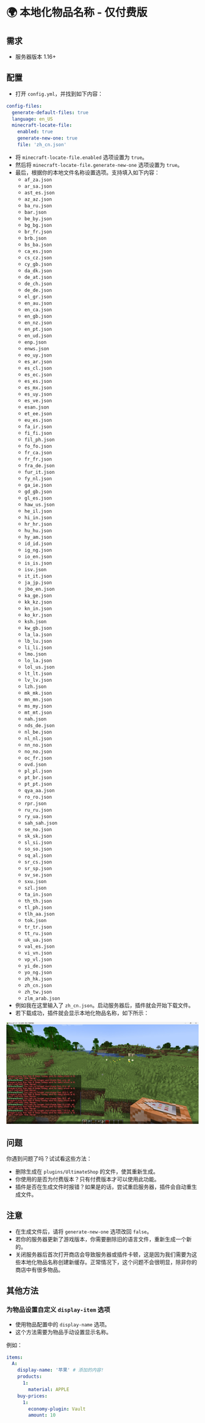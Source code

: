 # 🌍 本地化物品名称 - 仅付费版

## 需求

* 服务器版本 1.16+

## 配置

* 打开 `config.yml`，并找到如下内容：

``` YAML
config-files:
  generate-default-files: true
  language: en_US
  minecraft-locate-file:
    enabled: true
    generate-new-one: true
    file: 'zh_cn.json'
```

* 将 `minecraft-locate-file.enabled` 选项设置为 `true`。
* 然后将 `minecraft-locate-file.generate-new-one` 选项设置为 `true`。
* 最后，根据你的本地文件名称设置选项。支持填入如下内容：
    * `af_za.json`
    * `ar_sa.json`
    * `ast_es.json`
    * `az_az.json`
    * `ba_ru.json`
    * `bar.json`
    * `be_by.json`
    * `bg_bg.json`
    * `br_fr.json`
    * `brb.json`
    * `bs_ba.json`
    * `ca_es.json`
    * `cs_cz.json`
    * `cy_gb.json`
    * `da_dk.json`
    * `de_at.json`
    * `de_ch.json`
    * `de_de.json`
    * `el_gr.json`
    * `en_au.json`
    * `en_ca.json`
    * `en_gb.json`
    * `en_nz.json`
    * `en_pt.json`
    * `en_ud.json`
    * `enp.json`
    * `enws.json`
    * `eo_uy.json`
    * `es_ar.json`
    * `es_cl.json`
    * `es_ec.json`
    * `es_es.json`
    * `es_mx.json`
    * `es_uy.json`
    * `es_ve.json`
    * `esan.json`
    * `et_ee.json`
    * `eu_es.json`
    * `fa_ir.json`
    * `fi_fi.json`
    * `fil_ph.json`
    * `fo_fo.json`
    * `fr_ca.json`
    * `fr_fr.json`
    * `fra_de.json`
    * `fur_it.json`
    * `fy_nl.json`
    * `ga_ie.json`
    * `gd_gb.json`
    * `gl_es.json`
    * `haw_us.json`
    * `he_il.json`
    * `hi_in.json`
    * `hr_hr.json`
    * `hu_hu.json`
    * `hy_am.json`
    * `id_id.json`
    * `ig_ng.json`
    * `io_en.json`
    * `is_is.json`
    * `isv.json`
    * `it_it.json`
    * `ja_jp.json`
    * `jbo_en.json`
    * `ka_ge.json`
    * `kk_kz.json`
    * `kn_in.json`
    * `ko_kr.json`
    * `ksh.json`
    * `kw_gb.json`
    * `la_la.json`
    * `lb_lu.json`
    * `li_li.json`
    * `lmo.json`
    * `lo_la.json`
    * `lol_us.json`
    * `lt_lt.json`
    * `lv_lv.json`
    * `lzh.json`
    * `mk_mk.json`
    * `mn_mn.json`
    * `ms_my.json`
    * `mt_mt.json`
    * `nah.json`
    * `nds_de.json`
    * `nl_be.json`
    * `nl_nl.json`
    * `nn_no.json`
    * `no_no.json`
    * `oc_fr.json`
    * `ovd.json`
    * `pl_pl.json`
    * `pt_br.json`
    * `pt_pt.json`
    * `qya_aa.json`
    * `ro_ro.json`
    * `rpr.json`
    * `ru_ru.json`
    * `ry_ua.json`
    * `sah_sah.json`
    * `se_no.json`
    * `sk_sk.json`
    * `sl_si.json`
    * `so_so.json`
    * `sq_al.json`
    * `sr_cs.json`
    * `sr_sp.json`
    * `sv_se.json`
    * `sxu.json`
    * `szl.json`
    * `ta_in.json`
    * `th_th.json`
    * `tl_ph.json`
    * `tlh_aa.json`
    * `tok.json`
    * `tr_tr.json`
    * `tt_ru.json`
    * `uk_ua.json`
    * `val_es.json`
    * `vi_vn.json`
    * `vp_vl.json`
    * `yi_de.json`
    * `yo_ng.json`
    * `zh_hk.json`
    * `zh_cn.json`
    * `zh_tw.json`
    * `zlm_arab.json`
* 例如我在这里输入了 `zh_cn.json`。启动服务器后，插件就会开始下载文件。
* 若下载成功，插件就会显示本地化物品名称，如下所示：

![](images/image9.png)

## 问题

你遇到问题了吗？试试看这些方法：

* 删除生成在 `plugins/UltimateShop` 的文件，使其重新生成。
* 你使用的是否为付费版本？只有付费版本才可以使用此功能。
* 插件是否在生成文件时报错？如果是的话，尝试重启服务器，插件会自动重生成文件。

## 注意

* 在生成文件后，请将 `generate-new-one` 选项改回 `false`。
* 若你的服务器更新了游戏版本，你需要删除旧的语言文件，重新生成一个新的。
* 关闭服务器后首次打开商店会导致服务器或插件卡顿，这是因为我们需要为这些本地化物品名称创建新缓存。正常情况下，这个问题不会很明显，除非你的商店中有很多物品。

## 其他方法

### 为物品设置自定义 `display-item` 选项

* 使用物品配置中的 `display-name` 选项。
* 这个方法需要为物品手动设置显示名称。

例如：

``` YAML
items:
  A:
    display-name: '苹果' # 添加的内容!
    products:
      1:
        material: APPLE
    buy-prices:
      1:
        economy-plugin: Vault
        amount: 10
```